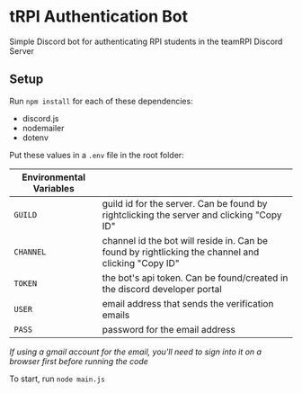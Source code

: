 # tRPI Authentication Bot

Simple Discord bot for authenticating RPI students in the teamRPI Discord Server

## Setup

Run `npm install` for each of these dependencies: 
- discord.js
- nodemailer
- dotenv

Put these values in a `.env` file in the root folder:

| Environmental Variables |                                                                                                    |
| ----------------------- | -------------------------------------------------------------------------------------------------- |
| `GUILD`                 | guild id for the server. Can be found by rightclicking the server and clicking "Copy ID"           |
| `CHANNEL`               | channel id the bot will reside in. Can be found by rightlicking the channel and clicking "Copy ID" |
| `TOKEN`                 | the bot's api token. Can be found/created in the discord developer portal                          |
| `USER`                  | email address that sends the verification emails                                                   |
| `PASS`                  | password for the email address                                                                     |

_If using a gmail account for the email, you'll need to sign into it on a browser first before running the code_

To start, run `node main.js`
